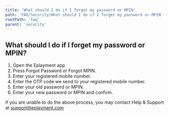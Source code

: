 ```yaml
---
title: 'What should I do if I forget my password or MPIN'
path: 'FAQ/Security/What should I do if I forget my password or MPIN'
rootPath: 'faq'
parent: 'security'
---
```


## What should I do if I forget my password or MPIN?

1.  Open the Eplayment app.
2.  Press Forgot Password or Forgot MPIN.
3.  Enter your registered mobile number.
4.  Enter the OTP code we send to your registered mobile number.
5.  Enter your old password or MPIN.
6.  Enter your new password or MPIN and confirm.

If you are unable to do the above process, you may contact Help & Support at [support@eplayment.com](mailto:support@eplayment.com?)
